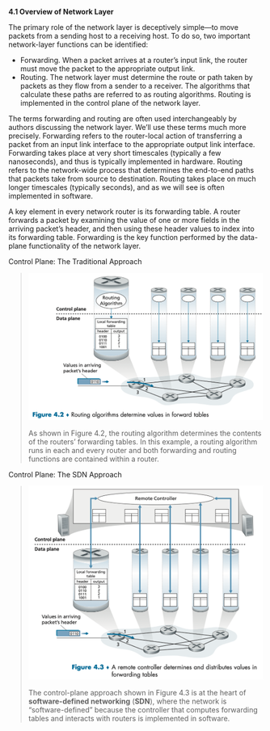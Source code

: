 **4.1 Overview of Network Layer**

The primary role of the network layer is deceptively simple—to move packets from a sending host to a receiving host. To do so, two important network-layer functions can be identified:

- Forwarding. When a packet arrives at a router’s input link, the router must move the packet to the appropriate output link.
- Routing. The network layer must determine the route or path taken by packets as they flow from a sender to a receiver. The algorithms that calculate these paths are referred to as routing algorithms. Routing is implemented in the control plane of the network layer.

The terms forwarding and routing are often used interchangeably by authors discussing the network layer. We’ll use these terms much more precisely. Forwarding refers to the router-local action of transferring a packet from an input link interface to the appropriate output link interface. Forwarding takes place at very short timescales (typically a few nanoseconds), and thus is typically implemented in hardware. Routing refers to the network-wide process that determines the end-to-end paths that packets take from source to destination. Routing takes place on much longer timescales (typically seconds), and as we will see is often implemented in software.

A key element in every network router is its forwarding table. A router forwards a packet by examining the value of one or more fields in the arriving packet’s header, and then using these header values to index into its forwarding table. Forwarding is the key function performed by the data-plane functionality of the network layer.

Control Plane: The Traditional Approach

> ![image-20240825175937312](./image-20240825175937312.png)
>
> As shown in Figure 4.2, the routing algorithm determines the contents of the routers’ forwarding tables. In this example, a routing algorithm runs in each and every router and both forwarding and routing functions are contained within a router.

Control Plane: The SDN Approach

> ![image-20240825192012528](./image-20240825192012528.png)
>
> The control-plane approach shown in Figure 4.3 is at the heart of **software-defined networking** (**SDN**), where the network is “software-defined” because the controller that computes forwarding tables and interacts with routers is implemented in software.
